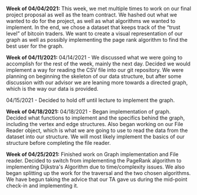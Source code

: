 **Week of 04/04/2021:**
This week, we met multiple times to work on our final project proposal as well as the team contract. 
We hashed out what we wanted to do for the project, as well as what algorithms we wanted to implement. 
In the end, we chose a dataset that keeps track of the “trust level” of bitcoin traders. We want to create a 
visual representation of our graph as well as possibly implementing the page rank algorithm to find the best user for the graph.

**Week of 04/11/2021:**
04/14/2021 - We discussed what we were going to accomplish for the rest of the week, mainly the next day. Decided we would 
implement a way for reading the CSV file into our git repository. We were planning on beginning the skeleton of our data structure, 
but after some discussion with our advisor we are leaning more towards a directed graph, which is the way our data is provided.

04/15/2021 - Decided to hold off until lecture to implement the graph.

**Week of 04/18/2021:**
04/18/2021 - Began implementation of graph. Decided what functions to implement and the specifics behind the graph, including the 
vertex and edge structures. Also began working on our File Reader object, which is what we are going to use to read the data 
from the dataset into our structure. We will most likely implement the basics of our structure before completing the
file reader.

**Week of 04/25/2021:**
Finished work on Graph implementation and File reader. Decided to switch from implementing the PageRank algorithm to implementing Dijkstra's Algorithm due to time/complexity issues. We also began splitting up the work for the traversal and the two chosen algorithms. We have begun taking the advice that our TA gave us during the mid-point check-in and implementing it. 
